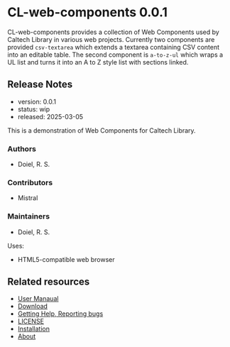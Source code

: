 

# CL-web-components 0.0.1

CL-web-components provides a collection of Web Components used by Caltech Library in various web projects. Currently two components are provided `csv-textarea` which extends a textarea containing CSV content into an editable table. The second component is `a-to-z-ul` which wraps a UL list and turns it into an A to Z style list with sections linked.

## Release Notes

- version: 0.0.1
- status: wip
- released: 2025-03-05

This is a demonstration of Web Components for Caltech Library.


### Authors

- Doiel, R. S.


### Contributors

- Mistral


### Maintainers

- Doiel, R. S.


Uses:

- HTML5-compatible web browser

## Related resources

- [User Manaual](user_manual.md)
- [Download](https://github.com/caltechlibrary/CL-web-components/releases)
- [Getting Help, Reporting bugs](https://github.com/caltechlibrary/CL-web-components/issues)
- [LICENSE](https://caltechlibrary.github.io/CL-web-components/LICENSE)
- [Installation](INSTALL.md)
- [About](about.md)

